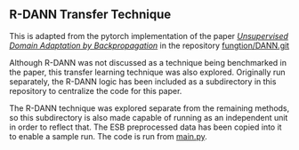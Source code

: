 ## R-DANN Transfer Technique

This is adapted from the pytorch implementation of the paper _[Unsupervised Domain Adaptation by Backpropagation](http://sites.skoltech.ru/compvision/projects/grl/)_ in the repository [fungtion/DANN.git](https://github.com/fungtion/DANN.git)

Although R-DANN was not discussed as a technique being benchmarked in the paper, this transfer learning technique was also explored. Originally run separately, the R-DANN logic has been included as a subdirectory in this repository to centralize the code for this paper.

The R-DANN technique was explored separate from the remaining methods, so this subdirectory is also made capable of running as an independent unit in order to reflect that. The ESB preprocessed data has been copied into it to enable a sample run. The code is run from [main.py](./main.py).
